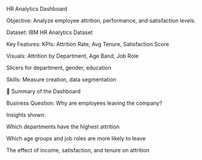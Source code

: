 HR Analytics Dashboard

Objective: Analyze employee attrition, performance, and satisfaction levels.

Dataset: IBM HR Analytics Dataset

Key Features:
KPIs: Attrition Rate, Avg Tenure, Satisfaction Score

Visuals: Attrition by Department, Age Band, Job Role

Slicers for department, gender, education

Skills: 
Measure creation, data segmentation

🧾 Summary of the Dashboard

Business Question: Why are employees leaving the company?

Insights shown:

Which departments have the highest attrition

Which age groups and job roles are more likely to leave

The effect of income, satisfaction, and tenure on attrition
